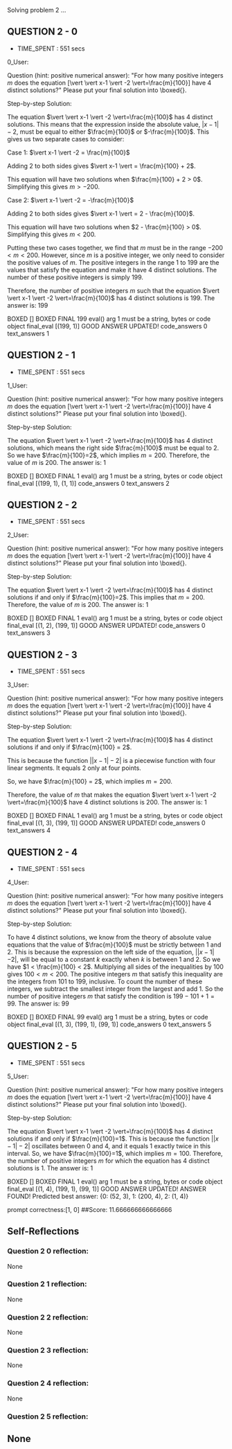 Solving problem 2 ...



## QUESTION 2 - 0 
- TIME_SPENT : 551 secs

0_User:

Question (hint: positive numerical answer):
"For how many positive integers $m$ does the equation \[\vert \vert x-1 \vert -2 \vert=\frac{m}{100}\] have $4$ distinct solutions?"
Please put your final solution into \boxed{}.

Step-by-step Solution:



The equation $\vert \vert x-1 \vert -2 \vert=\frac{m}{100}$ has 4 distinct solutions. This means that the expression inside the absolute value, $\vert x-1 \vert -2$, must be equal to either $\frac{m}{100}$ or $-\frac{m}{100}$. This gives us two separate cases to consider:

Case 1: $\vert x-1 \vert -2 = \frac{m}{100}$

Adding 2 to both sides gives $\vert x-1 \vert = \frac{m}{100} + 2$.

This equation will have two solutions when $\frac{m}{100} + 2 > 0$. Simplifying this gives $m > -200$.

Case 2: $\vert x-1 \vert -2 = -\frac{m}{100}$

Adding 2 to both sides gives $\vert x-1 \vert = 2 - \frac{m}{100}$.

This equation will have two solutions when $2 - \frac{m}{100} > 0$. Simplifying this gives $m < 200$.

Putting these two cases together, we find that $m$ must be in the range $-200 < m < 200$. However, since $m$ is a positive integer, we only need to consider the positive values of $m$. The positive integers in the range $1$ to $199$ are the values that satisfy the equation and make it have 4 distinct solutions. The number of these positive integers is simply $199$.

Therefore, the number of positive integers $m$ such that the equation $\vert \vert x-1 \vert -2 \vert=\frac{m}{100}$ has 4 distinct solutions is 199. The answer is: $199$

BOXED []
BOXED FINAL 199
eval() arg 1 must be a string, bytes or code object final_eval
[(199, 1)]
GOOD ANSWER UPDATED!
code_answers 0 text_answers 1



## QUESTION 2 - 1 
- TIME_SPENT : 551 secs

1_User:

Question (hint: positive numerical answer):
"For how many positive integers $m$ does the equation \[\vert \vert x-1 \vert -2 \vert=\frac{m}{100}\] have $4$ distinct solutions?"
Please put your final solution into \boxed{}.

Step-by-step Solution:


The equation $\vert \vert x-1 \vert -2 \vert=\frac{m}{100}$ has 4 distinct solutions, which means the right side $\frac{m}{100}$ must be equal to 2.
So we have $\frac{m}{100}=2$, which implies $m=200$.
Therefore, the value of $m$ is 200. The answer is: $1$

BOXED []
BOXED FINAL 1
eval() arg 1 must be a string, bytes or code object final_eval
[(199, 1), (1, 1)]
code_answers 0 text_answers 2



## QUESTION 2 - 2 
- TIME_SPENT : 551 secs

2_User:

Question (hint: positive numerical answer):
"For how many positive integers $m$ does the equation \[\vert \vert x-1 \vert -2 \vert=\frac{m}{100}\] have $4$ distinct solutions?"
Please put your final solution into \boxed{}.

Step-by-step Solution:


The equation $\vert \vert x-1 \vert -2 \vert=\frac{m}{100}$ has 4 distinct solutions if and only if $\frac{m}{100}=2$.
This implies that $m=200$.
Therefore, the value of $m$ is 200. The answer is: $1$

BOXED []
BOXED FINAL 1
eval() arg 1 must be a string, bytes or code object final_eval
[(1, 2), (199, 1)]
GOOD ANSWER UPDATED!
code_answers 0 text_answers 3



## QUESTION 2 - 3 
- TIME_SPENT : 551 secs

3_User:

Question (hint: positive numerical answer):
"For how many positive integers $m$ does the equation \[\vert \vert x-1 \vert -2 \vert=\frac{m}{100}\] have $4$ distinct solutions?"
Please put your final solution into \boxed{}.

Step-by-step Solution:


The equation $\vert \vert x-1 \vert -2 \vert=\frac{m}{100}$ has 4 distinct solutions if and only if $\frac{m}{100} = 2$.

This is because the function $\vert \vert x-1 \vert -2 \vert$ is a piecewise function with four linear segments. It equals 2 only at four points.

So, we have $\frac{m}{100} = 2$, which implies $m = 200$.

Therefore, the value of $m$ that makes the equation $\vert \vert x-1 \vert -2 \vert=\frac{m}{100}$ have 4 distinct solutions is 200. The answer is: $1$

BOXED []
BOXED FINAL 1
eval() arg 1 must be a string, bytes or code object final_eval
[(1, 3), (199, 1)]
GOOD ANSWER UPDATED!
code_answers 0 text_answers 4



## QUESTION 2 - 4 
- TIME_SPENT : 551 secs

4_User:

Question (hint: positive numerical answer):
"For how many positive integers $m$ does the equation \[\vert \vert x-1 \vert -2 \vert=\frac{m}{100}\] have $4$ distinct solutions?"
Please put your final solution into \boxed{}.

Step-by-step Solution:


To have 4 distinct solutions, we know from the theory of absolute value equations that the value of $\frac{m}{100}$ must be strictly between 1 and 2. This is because the expression on the left side of the equation, $| |x-1| -2 |$, will be equal to a constant $k$ exactly when $k$ is between 1 and 2. So we have $1 < \frac{m}{100} < 2$. Multiplying all sides of the inequalities by 100 gives $100 < m < 200$. The positive integers $m$ that satisfy this inequality are the integers from 101 to 199, inclusive. To count the number of these integers, we subtract the smallest integer from the largest and add 1. So the number of positive integers $m$ that satisfy the condition is $199 - 101 + 1 = 99$. The answer is: $99$

BOXED []
BOXED FINAL 99
eval() arg 1 must be a string, bytes or code object final_eval
[(1, 3), (199, 1), (99, 1)]
code_answers 0 text_answers 5



## QUESTION 2 - 5 
- TIME_SPENT : 551 secs

5_User:

Question (hint: positive numerical answer):
"For how many positive integers $m$ does the equation \[\vert \vert x-1 \vert -2 \vert=\frac{m}{100}\] have $4$ distinct solutions?"
Please put your final solution into \boxed{}.

Step-by-step Solution:


The equation $\vert \vert x-1 \vert -2 \vert=\frac{m}{100}$ has 4 distinct solutions if and only if $\frac{m}{100}=1$. This is because the function $\vert \vert x-1 \vert -2 \vert$ oscillates between 0 and 4, and it equals 1 exactly twice in this interval. So, we have $\frac{m}{100}=1$, which implies $m=100$. Therefore, the number of positive integers $m$ for which the equation has 4 distinct solutions is 1. The answer is: $1$

BOXED []
BOXED FINAL 1
eval() arg 1 must be a string, bytes or code object final_eval
[(1, 4), (199, 1), (99, 1)]
GOOD ANSWER UPDATED!
ANSWER FOUND!
Predicted best answer: {0: (52, 3), 1: (200, 4), 2: (1, 4)}

prompt correctness:[1, 0]
##Score: 11.666666666666666

## Self-Reflections

### Question 2 0 reflection:
None
### Question 2 1 reflection:
None
### Question 2 2 reflection:
None
### Question 2 3 reflection:
None
### Question 2 4 reflection:
None
### Question 2 5 reflection:
None
---
